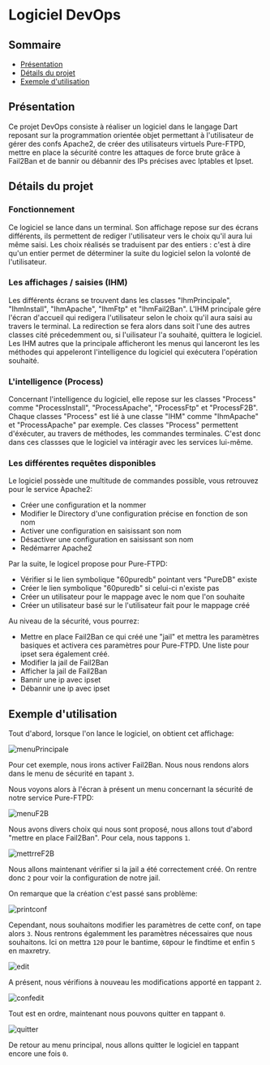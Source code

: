 # Logiciel DevOps
## Sommaire
- [Présentation](#présentation)
- [Détails du projet](#détails-du-projet)
- [Exemple d'utilisation](#exemple-dutilisation)


## Présentation

Ce projet DevOps consiste à réaliser un logiciel dans le langage Dart reposant sur la programmation orientée objet permettant à l'utilisateur de gérer des confs Apache2, de créer des utilisateurs virtuels Pure-FTPD, mettre en place la sécurité contre les attaques de force brute grâce à Fail2Ban et de bannir ou débannir des IPs précises avec Iptables et Ipset. 


## Détails du projet

### Fonctionnement

Ce logiciel se lance dans un terminal. Son affichage repose sur des écrans différents, ils permettent de rediger l'utilisateur vers le choix qu'il aura lui même saisi. Les choix réalisés se traduisent par des entiers : c'est à dire qu'un entier permet de déterminer la suite du logiciel selon la volonté de l'utilisateur.


### Les affichages / saisies (IHM)

Les différents écrans se trouvent dans les classes "IhmPrincipale", "IhmInstall", "IhmApache", "IhmFtp" et "IhmFail2Ban". L'IHM principale gére l'écran d'accueil qui redigera l'utilisateur selon le choix qu'il aura saisi au travers le terminal. La redirection se fera alors dans soit l'une des autres classes cité précedemment ou, si l'uilisateur l'a souhaité, quittera le logiciel. Les IHM autres que la principale afficheront les menus qui lanceront les 
les méthodes qui appeleront l'intelligence du logiciel qui exécutera l'opération souhaité. 


### L'intelligence (Process)

Concernant l'intelligence du logiciel, elle repose sur les classes "Process" comme "ProcessInstall", "ProcessApache", "ProcessFtp" et "ProcessF2B". Chaque classes "Process" est lié à une classe "IHM" comme "IhmApache" et "ProcessApache" par exemple. Ces classes "Process" permettent d'éxécuter, au travers de méthodes, les commandes terminales. C'est donc dans ces classses que le logiciel va intéragir avec les services lui-même. 

### Les différentes requêtes disponibles

Le logiciel possède une multitude de commandes possible, vous retrouvez pour le service Apache2:
* Créer une configuration et la nommer
* Modifier le Directory d'une configuration précise en fonction de son nom
* Activer une configuration en saisissant son nom
* Désactiver une configuration en saisissant son nom
* Redémarrer Apache2

Par la suite, le logicel propose pour Pure-FTPD:
* Vérifier si le lien symbolique "60puredb" pointant vers "PureDB" existe
* Créer le lien symbolique "60puredb" si celui-ci n'existe pas
* Créer un utilisateur pour le mappage avec le nom que l'on souhaite
* Créer un utilisateur basé sur le l'utilisateur fait pour le mappage créé

Au niveau de la sécurité, vous pourrez:
 * Mettre en place Fail2Ban ce qui créé une "jail" et mettra les paramètres basiques et activera ces paramètres pour Pure-FTPD. Une liste pour ipset sera également créé.
 * Modifier la jail de Fail2Ban
 * Afficher la jail de Fail2Ban
 * Bannir une ip avec ipset
 * Débannir une ip avec ipset

## Exemple d'utilisation

Tout d'abord, lorsque l'on lance le logiciel, on obtient cet affichage: 

![menuPrincipale](https://user-images.githubusercontent.com/100768194/169303399-8fc1934d-d2df-4855-84ac-441d4114e9b1.png)

Pour cet exemple, nous irons activer Fail2Ban. Nous nous rendons alors dans le menu de sécurité en tapant `3`.

Nous voyons alors à l'écran à présent un menu concernant la sécurité de notre service Pure-FTPD:

![menuF2B](https://user-images.githubusercontent.com/100768194/169304208-0e8b5d2d-0517-4d99-9ec5-36e171ddc2dc.png)

Nous avons divers choix qui nous sont proposé, nous allons tout d'abord "mettre en place Fail2Ban". Pour cela, nous tappons `1`.

![mettrreF2B](https://user-images.githubusercontent.com/100768194/169305065-1b321ad1-ff63-416a-bbc8-c0278b8f1499.png)

Nous allons maintenant vérifier si la jail a été correctement créé. On rentre donc `2` pour voir la configuration de notre jail.

On remarque que la création c'est passé sans problème:

![printconf](https://user-images.githubusercontent.com/100768194/169305610-876b9283-cf19-4d06-b461-24ea0ca66a9a.png)

Cependant, nous souhaitons modifier les paramètres de cette conf, on tape alors `3`.
Nous rentrons égalemment les paramètres nécessaires que nous souhaitons. Ici on mettra `120` pour le bantime, `60`pour le findtime et enfin `5` en maxretry.

![edit](https://user-images.githubusercontent.com/100768194/169306231-91bfa548-bd12-4561-81f3-6b5293295ad5.png)

A présent, nous vérifions à nouveau les modifications apporté en tappant `2`.

![confedit](https://user-images.githubusercontent.com/100768194/169307062-2c3cdfac-ad2d-469b-914a-bf3409ac5c59.png)

Tout est en ordre, maintenant nous pouvons quitter en tappant `0`.

![quitter](https://user-images.githubusercontent.com/100768194/169307292-b87b108d-bf62-4b0c-b8c0-81516e5a5983.png)

De retour au menu principal, nous allons quitter le logiciel en tappant encore une fois `0`.
